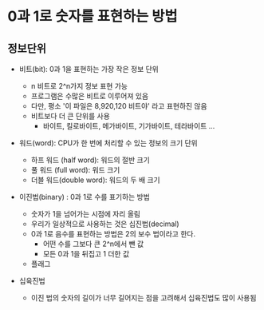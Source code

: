# 0과 1로 숫자를 표현하는 방법

## 정보단위
- 비트(bit): 0과 1을 표현하는 가장 작은 정보 단위
  - n 비트로 2^n가지 정보 표현 가능
  - 프로그램은 수많은 비트로 이루어져 있음
  - 다만, 평소 '이 파일은 8,920,120 비트야' 라고 표현하진 않음
  - 비트보다 더 큰 단위를 사용
    - 바이트, 킬로바이트, 메가바이트, 기가바이트, 테라바이트 ...

- 워드(word): CPU가 한 번에 처리할 수 있는 정보의 크기 단위
  - 하프 워드 (half word): 워드의 절반 크기
  - 풀 워드 (full word): 워드 크기
  - 더블 워드(double word): 워드의 두 배 크기

- 이진법(binary) : 0과 1로 수를 표기하는 방법
  - 숫자가 1을 넘어가는 시점에 자리 올림
  - 우리가 일상적으로 사용하는 것은 십진법(decimal)
  - 0과 1로 음수를 표현하는 방법은 2의 보수 법이라고 한다.
    - 어떤 수를 그보다 큰 2^n에서 뺀 값
    - 모든 0과 1을 뒤집고 1 더한 값
  - 플래그
 
- 십육진법
  - 이진 법의 숫자의 길이가 너무 길어지는 점을 고려해서 십육진법도 많이 사용됨
